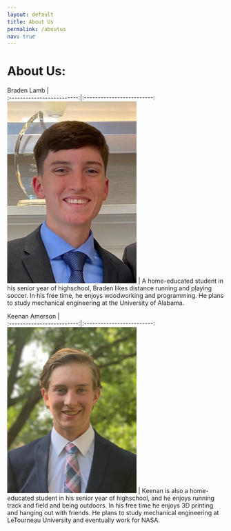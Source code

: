 ```yaml
---
layout: default
title: About Us
permalink: /aboutus
nav: true
---
```

# About Us:

Braden Lamb             |  
:-------------------------:|:-------------------------:
![Braden](/images/Braden%20headshot.jpg)   |  A home-educated student in his senior year of highschool, Braden likes distance running and playing soccer.  In his free time, he enjoys woodworking and programming.  He plans to study mechanical engineering at the University of Alabama.

Keenan Amerson             |  
:-------------------------:|:-------------------------:
![Keenan](/images/Keenan%20Headshot.png)   |  Keenan is also a home-educated student in his senior year of highschool, and he enjoys running track and field and being outdoors.  In his free time he enjoys 3D printing and hanging out with friends.  He plans to study mechanical engineering at LeTourneau University and eventually work for NASA.

